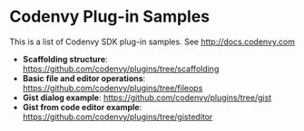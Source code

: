 Codenvy Plug-in Samples
=======================

This is a list of Codenvy SDK plug-in samples. See http://docs.codenvy.com

- **Scaffolding structure**: https://github.com/codenvy/plugins/tree/scaffolding
- **Basic file and editor operations**: https://github.com/codenvy/plugins/tree/fileops
- **Gist dialog example**: https://github.com/codenvy/plugins/tree/gist
- **Gist from code editor example**: https://github.com/codenvy/plugins/tree/gisteditor
